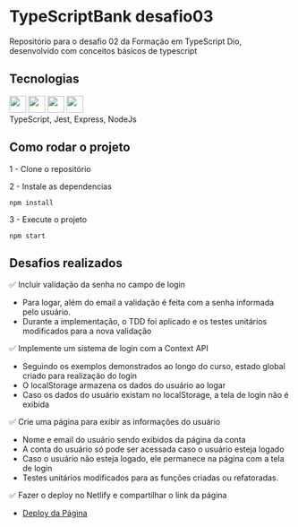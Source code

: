 # TypeScriptBank desafio03

Repositório para o desafio 02 da Formação em TypeScript Dio, desenvolvido com conceitos básicos de typescript

## Tecnologias

<img width='30px' src="https://cdn.jsdelivr.net/gh/devicons/devicon/icons/typescript/typescript-original.svg" /> <img width='30px' src="https://cdn.jsdelivr.net/gh/devicons/devicon/icons/jest/jest-plain.svg" /> <img width='30px' src="https://cdn.jsdelivr.net/gh/devicons/devicon/icons/express/express-original.svg" /> <img width='30px' src="https://cdn.jsdelivr.net/gh/devicons/devicon/icons/nodejs/nodejs-original.svg" />
           <br> TypeScript, Jest, Express, NodeJs
          

## Como rodar o projeto

1 - Clone o repositório

2 - Instale as dependencias

```
npm install
```

3 - Execute o projeto

```
npm start
```


## Desafios realizados
✅ Incluir validação da senha no campo de login

* Para logar, além do email a validação é feita com a senha informada pelo usuário.
* Durante a implementação, o TDD foi aplicado e os testes unitários modificados para a nova validação

✅ Implemente um sistema de login com a Context API

* Seguindo os exemplos demonstrados ao longo do curso, estado global criado para realização do login
* O localStorage armazena os dados do usuário ao logar
* Caso os dados do usuário existam no localStorage, a tela de login não é exibida

✅ Crie uma página para exibir as informações do usuário

* Nome e email do usuário sendo exibidos da página da conta
* A conta do usuário só pode ser acessada caso o usuário esteja logado
* Caso o usuário não esteja logado, ele permanece na página com a tela de login
* Testes unitários modificados para as funções criadas ou refatoradas.

✅ Fazer o deploy no Netlify e compartilhar o link da página
* [Deploy da Página](https://typescript-bank.netlify.app)
